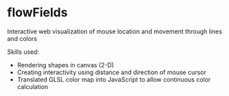 # flowFields
Interactive web visualization of mouse location and movement through lines and colors

Skills used:
- Rendering shapes in canvas (2-D)
- Creating interactivity using distance and direction of mouse cursor
- Translated GLSL color map into JavaScript to allow continuous color calculation
